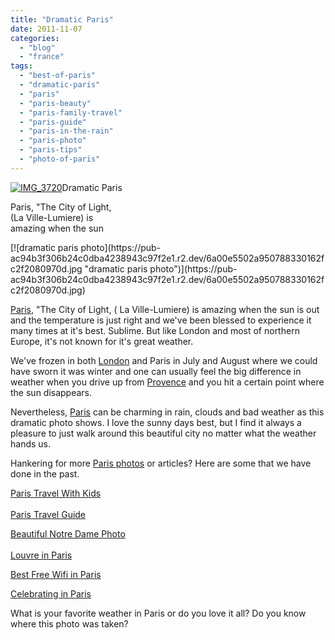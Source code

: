 ```yaml
---
title: "Dramatic Paris"
date: 2011-11-07
categories: 
  - "blog"
  - "france"
tags: 
  - "best-of-paris"
  - "dramatic-paris"
  - "paris"
  - "paris-beauty"
  - "paris-family-travel"
  - "paris-guide"
  - "paris-in-the-rain"
  - "paris-photo"
  - "paris-tips"
  - "photo-of-paris"
---
```


[![IMG_3720](https://pub-ac94b3f306b24c0dba4238943c97f2e1.r2.dev/6a00e5502a950788330162fc2f203c970d.jpg "IMG_3720")](https://pub-ac94b3f306b24c0dba4238943c97f2e1.r2.dev/6a00e5502a950788330162fc2f203c970d.jpg)Dramatic Paris

Paris, "The City of Light,  
(La Ville-Lumiere) is  
amazing when the sun  

<!--more--> [![dramatic paris photo](https://pub-ac94b3f306b24c0dba4238943c97f2e1.r2.dev/6a00e5502a950788330162fc2f2080970d.jpg "dramatic paris photo")](https://pub-ac94b3f306b24c0dba4238943c97f2e1.r2.dev/6a00e5502a950788330162fc2f2080970d.jpg)  
  
[Paris](http://soultravelers3new.local/2006/09/paris-bois-de-b.html "Paris"), "The City of Light, ( La Ville-Lumiere) is amazing when the sun is out and the temperature is just right and we've been blessed to experience it many times at it's best. Sublime. But like London and most of northern Europe, it's not known for it's great weather.  
  
We've frozen in both [London](http://soultravelers3new.local/2009/07/family-travel-photoengland-globe-theatre-king-lear.html "London") and Paris in July and August where we could have sworn it was winter and one can usually feel the big difference in weather when you drive up from [Provence](http://soultravelers3new.local/2010/11/family-travel-provence-france-narbonne.html "Provence") and you hit a certain point where the sun disappears.  
  
Nevertheless, [Paris](http://soultravelers3new.local/2006/10/goodbye-paris.html "Paris family travel") can be charming in rain, clouds and bad weather as this dramatic photo shows. I love the sunny days best, but I find it always a pleasure to just walk around this beautiful city no matter what the weather hands us.  
  
Hankering for more [Paris photos](http://soultravelers3new.local/2006/09/sun-arc-de-triu.html "Paris photos") or articles? Here are some that we have done in the past.  
  
[Paris Travel With Kids](http://soultravelers3new.local/2011/08/paris-travel-with-kids.html "Paris Travel with kids")  
[  
Paris Travel Guide](http://soultravelers3new.local/2011/04/paris-france-travel-guide-by-mozart.html "Paris travel guide")  
  
[Beautiful Notre Dame Photo](http://soultravelers3new.local/2011/07/family-travel-paris-notre-dame-photo.html "Beautiful Notre Dame photo")  
[  
Louvre in Paris](http://soultravelers3new.local/2011/03/-family-travel-paris-france-louvre-photo.html "Louvre in Paris")  
  
[Best Free Wifi in Paris](http://soultravelers3new.local/2010/10/free-wifi-travel-office-paris-digital-nomad-technomad-minimalist-workshift-mobile-work-on-the-road.html "best free wifi in Paris")  
  
[Celebrating in Paris](http://soultravelers3new.local/2010/10/celebrating-in-paris-eiffel-tower-family-travel-adventures-abroad-birthdays-weddings-and-anniversari.html "Celebrating in Paris best tips")  
  
  
What is your favorite weather in Paris or do you love it all? Do you know where this photo was taken?
